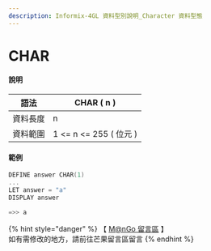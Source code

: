 ```yaml
---
description: Informix-4GL 資料型別說明_Character 資料型態
---
```


# CHAR

#### 說明

| 語法   | CHAR ( n )           |
| ---- | -------------------- |
| 資料長度 | n                    |
| 資料範圍 | 1 <= n <= 255 ( 位元 ) |

#### 範例

```objectivec
DEFINE answer CHAR(1)
...
LET answer = "a"
DISPLAY answer

=>> a
```

{% hint style="danger" %}
【 [M@nGo 留言區](https://give0714.pixnet.net/blog/post/46108363-informix-4gl-%E7%B0%A1%E5%96%AE%E8%B3%87%E6%96%99%E5%9E%8B%E5%88%A5%E3%80%8A-character-data-%E3%80%8B\(-%E4%B8%80-\)) 】\
如有需修改的地方，請前往芒果留言區留言
{% endhint %}
